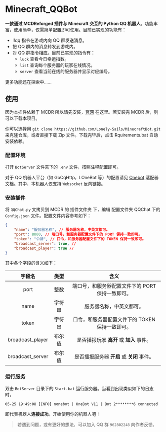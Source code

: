 # Minecraft_QQBot

**一款通过 MCDReforged 插件与 Minecraft 交互的 Python QQ 机器人**。功能丰富，使用简单，仅需简单配置即可使用。目前已实现的功能有：

- !!qq 指令在游戏内向 QQ 群发送消息。
- 把 QQ 群内的消息转发到游戏内。
- 对 QQ 群指令相应。目前已实现的指令有：
  - `luck` 查看今日幸运指数。
  - `list` 查询每个服务器的玩家在线情况。
  - `server` 查看当前在线的服务器并显示对应编号。

更多功能还在探索中……

## 使用

因为本插件依赖于 MCDR 所以请先安装，[官网](https://mcdreforged.com/zh-CN) 在这里。若安装完 MCDR 后，则可以下载本项目。

你可以选择用
`git clone https://github.com/Lonely-Sails/MinecraftBot.git`
来克隆仓库，或者直接下载 Zip 文件。下载完毕后，点击 Rquirements.bat 自动安装依赖。

### 配置环境

打开 `BotServer` 文件夹下的 `.env` 文件，按照注释配置即可。

对于 QQ 机器人平台（如 GoCqHttp，LOneBot 等）的配置请见 [Onebot](https://onebot.adapters.nonebot.dev/docs/guide/setup) 适配器文档。其中，本机器人仅支持 `Websocket` 反向链接。

### 安装插件

将 `QQChat.py` 文拷贝到 MCDR 的 插件文件夹 下，编辑 配置文件夹 QQChat 下的 `Config.json` 文件。配置文件内容参考如下：

```json
{
    "name": "服务器名称", // 服务器名称，中英文都可。
    "port": 8000, // 端口号，和服务器配置文件下的 PORT 保持一致即可。
    "token": "令牌", // 口令，和服务器配置文件下的 TOKEN 保持一致即可。
    "broadcast_server": true, // 
    "broadcast_player": true // 
}
```

其中各个字段的含义如下：

|字段名|类型|含义|
|:--:|:--:|:--:|
|port|整数|端口号，和服务器配置文件下的 PORT 保持一致即可。|
|name|字符串|服务器名称，中英文都可。|
|token|字符串|口令，和服务器配置文件下的 TOKEN 保持一致即可。|
|broadcast_player|布尔值|是否播报玩家 **离开** 或 **加入** 事件。
|broadcast_server|布尔值|是否播报服务器 **开启** 或 **关闭** 事件。


### 运行服务

双击 `BotServer` 目录下的 `Start.bat` 运行服务器。当看到出现类似如下的日志时，
```log
05-25 19:49:08 [INFO] nonebot | OneBot V11 | Bot 2********6 connected
```
即代表机器人**连接成功**。开始使用你的机器人吧！

> 若遇到问题，或有更好的想法，可以加入 QQ 群 `962802248` 向作者反馈。




